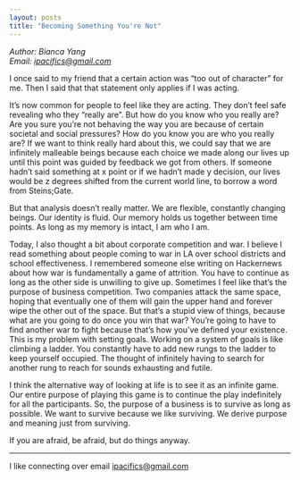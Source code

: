 ```yaml
---
layout: posts
title: "Becoming Something You're Not"
---
```

*Author: Bianca Yang*<br>
*Email: ipacifics@gmail.com*<br>

I once said to my friend that a certain action was “too out of character” for me. Then I said that that statement only applies if I was acting.

It’s now common for people to feel like they are acting. They don’t feel safe revealing who they “really are”. But how do you know who you really are? Are you sure you’re not behaving the way you are because of certain societal and social pressures? How do you know you are who you really are? If we want to think really hard about this, we could say that we are infinitely malleable beings because each choice we made along our lives up until this point was guided by feedback we got from others. If someone hadn’t said something at x point or if we hadn’t made y decision, our lives would be z degrees shifted from the current world line, to borrow a word from Steins;Gate.

But that analysis doesn’t really matter. We are flexible, constantly changing beings. Our identity is fluid. Our memory holds us together between time points. As long as my memory is intact, I am who I am.

Today, I also thought a bit about corporate competition and war. I believe I read something about people coming to war in LA over school districts and school effectiveness. I remembered someone else writing on Hackernews about how war is fundamentally a game of attrition. You have to continue as long as the other side is unwilling to give up. Sometimes I feel like that’s the purpose of business competition. Two companies attack the same space, hoping that eventually one of them will gain the upper hand and forever wipe the other out of the space. But that’s a stupid view of things, because what are you going to do once you win that war? You’re going to have to find another war to fight because that’s how you’ve defined your existence. This is my problem with setting goals. Working on a system of goals is like climbing a ladder. You constantly have to add new rungs to the ladder to keep yourself occupied. The thought of infinitely having to search for another rung to reach for sounds exhausting and futile.

I think the alternative way of looking at life is to see it as an infinite game. Our entire purpose of playing this game is to continue the play indefinitely for all the participants. So, the purpose of a business is to survive as long as possible. We want to survive because we like surviving. We derive purpose and meaning just from surviving.

If you are afraid, be afraid, but do things anyway.

________________________
I like connecting over email ipacifics@gmail.com



